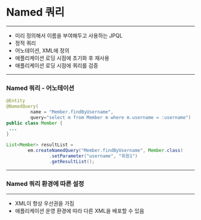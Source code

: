 # Named 쿼리 
***
* 미리 정의해서 이름을 부여해두고 사용하는 JPQL
* 정적 쿼리
* 어노테이션, XML에 정의
* 애플리케이션 로딩 시점에 초기화 후 재사용
* 애플리케이션 로딩 시점에 쿼리를 검증
***
### Named 쿼리 - 어노테이션
```java
@Entity
@NamedQuery(
         name = "Member.findByUsername",
         query="select m from Member m where m.username = :username")
public class Member {
 ...
}

List<Member> resultList =
        em.createNamedQuery("Member.findByUsername", Member.class)
                .setParameter("username", "회원1")
                .getResultList();
```
***
### Named 쿼리 환경에 따른 설정
*** 
* XML이 항상 우선권을 가짐
* 애플리케이션 운영 환경에 따라 다른 XML을 배포할 수 있음


